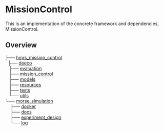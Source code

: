 # MissionControl

This is an implementation of the concrete framework and dependencies, MissionControl. 

## Overview

├── <a href="/mission_control/hmrs_mission_control/">hmrs_mission_control</a><br>
	   ├── <a href="/mission_control/hmrs_mission_control/deeco/">deeco</a><br>
	   ├── <a href="/mission_control/hmrs_mission_control/evaluation/">evaluation</a><br>
	   ├── <a href="/mission_control/hmrs_mission_control/mission_control/">mission_control</a><br>
	   ├── <a href="/mission_control/hmrs_mission_control/mission_control/models/">models</a><br>
	   ├── <a href="/mission_control/hmrs_mission_control/resources/">resources</a><br>
	   ├── <a href="/mission_control/hmrs_mission_control/tests/">tests</a><br>
	   └── <a href="/mission_control/hmrs_mission_control/utils/">utils</a><br>
└── <a href="/mission_control/morse_simulation/">morse_simulation</a><br>
&nbsp;&nbsp;&nbsp; ├── <a href="/mission_control/morse_simulation/docker/">docker</a><br>
&nbsp;&nbsp;&nbsp; ├── <a href="/mission_control/morse_simulation/docs/">docs</a><br>
&nbsp;&nbsp;&nbsp; ├── <a href="/mission_control/morse_simulation/experiment_design/">experiment_design</a><br>
&nbsp;&nbsp;&nbsp; └── <a href="/mission_control/morse_simulation/log/">log</a><br>